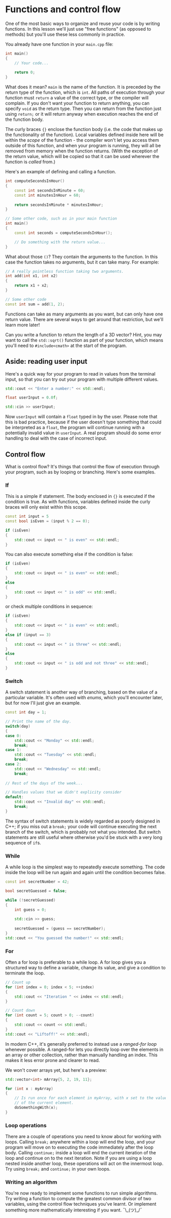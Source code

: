 # Functions and control flow
One of the most basic ways to organize and reuse your code is by writing 
functions. In this lesson we'll just use "free functions" (as opposed to methods)
but you'll use these less commonly in practice.

You already have one function in your `main.cpp` file:
```C++
int main()
{
    // Your code...
    
    return 0;
}
```

What does it mean? `main` is the name of the function. It is preceded by the
return type of the function, which is `int`. All paths of execution through
your function must `return` a value of the correct type, or the compiler will
complain. If you don't want your function to return anything, you can specify 
`void` as the return type. Then you can return from the function just using
`return;` or it will return anyway when execution reaches the end of the
function body.

The curly braces `{}` enclose the function body (i.e. the code that makes up 
the functionality of the function). Local variables defined inside here will be
within the _scope_ of the function - the compiler won't let you access them
outside of this function, and when your program is running, they
will all be removed from memory when the function returns. (With the exception
of the return value, which will be copied so that it can be used wherever the
function is _called_ from.)

Here's an example of defining and calling a function.
```C++
int computeSecondsInHour()
{
    const int secondsInMinute = 60;
    const int minutesInHour = 60;
    
    return secondsInMinute * minutesInHour;
}

// Some other code, such as in your main function
int main()
{
    const int seconds = computeSecondsInHour();

    // Do something with the return value...
}

```

What about those `()`? They contain the arguments to the function. In this 
case the function takes no arguments, but it can take many. For example:
```C++
// A really pointless function taking two arguments.
int add(int x1, int x2)
{
    return x1 + x2;
}

// Some other code
const int sum = add(1, 2);
```
Functions can take as many arguments as you want, but can only have one return
value. There are several ways to get around that restriction, but we'll 
learn more later!

Can you write a function to return the length of a 3D vector? Hint, you may want 
to call the `std::sqrt()` function as part of your function, which means you'll
need to `#include<cmath>` at the start of the program.

## Aside: reading user input
Here's a quick way for your program to read in values from the terminal input,
so that you can try out your program with multiple different values.
```C++
std::cout << "Enter a number:" << std::endl;

float userInput = 0.0f;

std::cin >> userInput;

```

Now `userInput` will contain a `float` typed in by the user. Please note that 
this is bad practice, because if the user doesn't type something that could be 
interpreted as a `float`, the program will continue running with a 
potentially invalid value in `userInput`. A real program should do some 
error handling to deal with the case of incorrect input.

## Control flow
What is control flow? It's things that control the flow of execution through
your program, such as by looping or branching. Here's some examples.

### If
This is a simple if statement. The body enclosed in `{}` is executed if the 
condition is true. As with functions, variables defined inside the curly 
braces will only exist within this scope.
```C++
const int input = 5
const bool isEven = (input % 2 == 0);

if (isEven)
{
    std::cout << input << " is even" << std::endl;
}
```
You can also execute something else if the condition is false:
```C++
if (isEven)
{
    std::cout << input << " is even" << std::endl;
}
else
{
    std::cout << input << " is odd" << std::endl;
}
```
or check multiple conditions in sequence:
```C++
if (isEven)
{
    std::cout << input << " is even" << std::endl;
}
else if (input == 3)
{
    std::cout << input << " is three" << std::endl;
}
else
{
    std::cout << input << " is odd and not three" << std::endl;
}
```

### Switch
A switch statement is another way of branching, based on the value of a
particular variable. It's often used with _enums_, which you'll encounter
later, but for now I'll just give an example.
```C++
const int day = 1;

// Print the name of the day.
switch(day)
{
case 0:
    std::cout << "Monday" << std::endl;
    break;
case 1:
    std::cout << "Tuesday" << std::endl;
    break;
case 2:
    std::cout << "Wednesday" << std::endl;
    break;
    
// Rest of the days of the week...

// Handles values that we didn't explicity consider
default:
    std::cout << "Invalid day" << std::endl;
    break;
}
```
The syntax of switch statements is widely regarded as poorly designed
in C++; if you miss out a `break;` your code will continue executing the next
branch of the switch, which is probably not what you intended. But switch
statements are still useful where otherwise you'd be stuck with a very long
sequence of `if`s.

### While
A while loop is the simplest way to repeatedly execute something. The code 
inside the loop will be run again and again until the condition becomes false.
```C++
const int secretNumber = 42;

bool secretGuessed = false;

while (!secretGuessed)
{
    int guess = 0;
    
    std::cin >> guess;
    
    secretGuessed = (guess == secretNumber);
}
std::cout << "You guessed the number!" << std::endl;
```

### For
Often a for loop is preferable to a while loop. A for loop gives you a 
structured way to define a variable, change its value, and give a condition
to terminate the loop.

```C++
// Count up
for (int index = 0; index < 5; ++index)
{
    std::cout << "Iteration " << index << std::endl;
}

// Count down
for (int count = 5; count > 0; --count)
{
    std::cout << count << std::endl;
}
std::cout << "Liftoff!" << std::endl;
```

In modern C++, it's generally preferred to instead use a _ranged-for loop_ 
whenever possible. A ranged-for lets you directly loop over the elements in 
an array or other collection, rather than manually handling an index. This
makes it less error prone and clearer to read.

We won't cover arrays yet, but here's a preview:
```C++
std::vector<int> mArray{5, 2, 19, 11};

for (int x : myArray)
{
    // Is run once for each element in myArray, with x set to the value 
    // of the current element.
    doSomethingWith(x);
}
```

### Loop operations
There are a couple of operations you need to know about for working with 
loops. Calling `break;` anywhere within a loop will end the loop, and your
program will move on to executing the code immediately after the loop body.
Calling `continue;` inside a loop will end the current iteration of the loop 
and continue on to the next iteration. Note if you are using a loop nested 
inside another loop, these operations will act on the innermost loop. Try 
using `break;` and `continue;` in your own loops.

### Writing an algorithm
You're now ready to implement some functions to run simple algorithms. Try 
writing a function to compute the greatest common divisor of two variables, 
using the control flow techniques you've learnt. Or implement something more 
mathematically interesting if you want. ¯\\\_(ツ)\_/¯